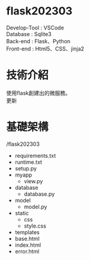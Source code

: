 # flask202303

Develop-Tool : VSCode </br>
Database : Sqlite3 </br>
Back-end : Flask、Python </br>
Front-end : Html5、CSS、jinja2 </br>

# 技術介紹

使用flask創建出的微服務。</br>
更新

# 基礎架構

/flask202303 </br>
- requirements.txt 
- runtime.txt 
- setup.py 
- myapp 
  - view.py 
- database 
  - database.py 
- model 
  - model.py 
- static 
  - css 
   - style.css 
-  templates 
  -  base.html 
  -  index.html 
  -  error.html 
